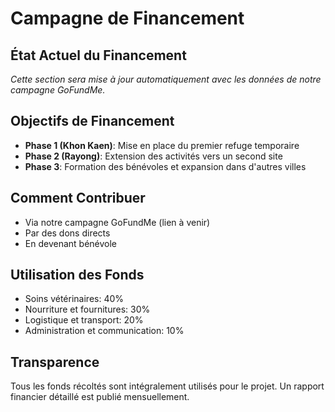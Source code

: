 # Campagne de Financement

## État Actuel du Financement

*Cette section sera mise à jour automatiquement avec les données de notre campagne GoFundMe.*

## Objectifs de Financement

- **Phase 1 (Khon Kaen)**: Mise en place du premier refuge temporaire
- **Phase 2 (Rayong)**: Extension des activités vers un second site
- **Phase 3**: Formation des bénévoles et expansion dans d'autres villes

## Comment Contribuer

- Via notre campagne GoFundMe (lien à venir)
- Par des dons directs
- En devenant bénévole

## Utilisation des Fonds

- Soins vétérinaires: 40%
- Nourriture et fournitures: 30%
- Logistique et transport: 20%
- Administration et communication: 10%

## Transparence

Tous les fonds récoltés sont intégralement utilisés pour le projet. Un rapport financier détaillé est publié mensuellement.